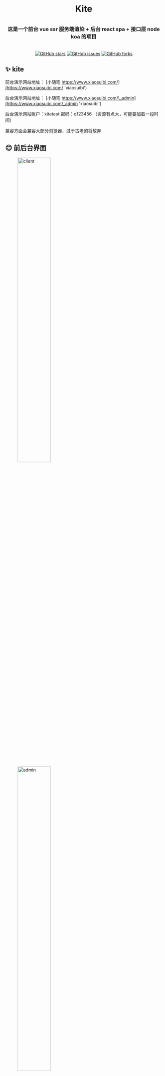 <h1 align="center" style="margin: 30px 0 35px;">Kite</h3>

<h3 align="center" style="margin: 30px 0 35px;">这是一个前台 vue ssr 服务端渲染  + 后台 react spa + 接口层 node koa 的项目</h3>

<p align="center">
<a href="https://github.com/maoxiaoquan/kite/stargazers">
<img src="https://camo.githubusercontent.com/29a8c9e6591608d822b0d6ae203b5791193b031b/68747470733a2f2f696d672e736869656c64732e696f2f6769746875622f73746172732f6d616f7869616f7175616e2f6b6974652e7376673f7374796c653d706f706f75742d737175617265" alt="GitHub stars" data-canonical-src="https://img.shields.io/github/stars/maoxiaoquan/kite.svg?style=popout-square" style="max-width:100%;"></a>
<a href="https://github.com/maoxiaoquan/kite/issues"><img src="https://camo.githubusercontent.com/632a8a79287daf30bbe1080eaabd21e4e148f36b/68747470733a2f2f696d672e736869656c64732e696f2f6769746875622f6973737565732f6d616f7869616f7175616e2f6b6974652e7376673f7374796c653d706f706f75742d737175617265" alt="GitHub issues" data-canonical-src="https://img.shields.io/github/issues/maoxiaoquan/kite.svg?style=popout-square" style="max-width:100%;"></a>
<a href="https://github.com/maoxiaoquan/kite/network"><img src="https://camo.githubusercontent.com/be451bca89325c1fbf2a5efd1271ebbff022de56/68747470733a2f2f696d672e736869656c64732e696f2f6769746875622f666f726b732f6d616f7869616f7175616e2f6b6974652e7376673f7374796c653d706f706f75742d737175617265" alt="GitHub forks" data-canonical-src="https://img.shields.io/github/forks/maoxiaoquan/kite.svg?style=popout-square" style="max-width:100%;"></a>
</p>

## ✨ kite

前台演示网站地址： [小随笔 https://www.xiaosuibi.com/](https://www.xiaosuibi.com/ 'xiaosuibi')

后台演示网站地址： [小随笔 https://www.xiaosuibi.com/\_admin](https://www.xiaosuibi.com/_admin 'xiaosuibi')

后台演示网站账户：kitetest 密码：q123456 （资源有点大，可能要加载一段时间）

兼容方面会兼容大部分浏览器，过于古老的将放弃


## 😊 前后台界面

<figure class="half">
  <img alt="client" style="width:50%" src="https://github.com/maoxiaoquan/kite/blob/master/docs/img/xiaosuibi.png">
  <img alt="admin" style="width:50%" src="https://github.com/maoxiaoquan/kite/blob/master/docs/img/xiaosuibi_admin.png">
</figure>

## ☂️ 备注

备注：因为项目是一直在写的，周期比较长，改了又改，有意见的，直接提意见，发出来的目的，就是希望大家多提建议
然后我再来改，代码方面我会一直优化的！！！！！！
关于项目的维护，会一直维护下去的

项目可以说是两个项目，但是代码写在一起，所以包比较多

前台的注册目前只有邮箱，因为手机短信验证码需要 money，哈哈
后续会开放

## 💼 最新版本更新记录

2019.7.21 0:20:00

v0.10.3

1.优化评论回复

2.修改用户评论消息显示的字体为14px

3.修改登录cookie的失效性为7天

4.前台多角色权限判断优化

5.首页移动端样式微调，移动端隐藏封面图片

[版本更新历史记录](https://github.com/maoxiaoquan/kite/blob/master/docs/VERSION.md 'version')

## 📦 Install

```bash

# npm install || cnpm install  安装所有的包，可能有些多，前台和后台是在一起的

打包后台界面 npm run admin-build

打包前台界面 npm run client-build

```

## ⌨️ Start

```bash

# 目前用的数据库只有mysql 本地开发的话，下一个phpstudy即可

初始化：npm run init 然后打开浏览器收入 localhost:8086 按照步骤操作即可

然后可以选择pro 或者 dev 开始


pro 生产环境

pro1.1 在cmd 中输入 npm run server 即可进入程序

pro1.2 (url或者ip)+ :8086端口即可看到客户端主页

pro1.3 (url或者ip)+ :8086/admin端口即可看到客户端后台页面



dev 本地开发环境

dev1.1 在cmd 中输入 npm run server-start 即可进开启接口服务

dev1.2 在cmd 中输入 npm run admin-start 即可进入后台开发预览（地址为：localhost:8083）

dev1.3 在cmd 中输入 npm run client-start 即可进入前台开发预览（地址为：localhost:8081）

dev1.4 开发环境下 一定要先运行dev1.1的情况下再运行 dev1.2 或者 dev1.3

本地开发预览，前端方面还有点问题，需要优化，必须等编译完成才能打开，否则会报错
目前cli部分代码写的比较乱，等后期有时间再继续优化，哈哈
cli 的邮箱一定要填写完成，否则前台无法发送注册的邮件
项目断断续续的写着，主体基本写完，目前就是优化和改bug，代码的逻辑啥的，能看则看，不能看就略过吧，也是自己学习的一个过程，
放心这个代码会一直优化的，已经坚持了很久了，可以看提交，哈哈

```

## 📁 目录结构

```
kite/
   |
   ├──admin/                     * 后台页面目录react
   |
   ├──client/                    * 前台ssr文件目录
   │   ├──build                  * vur ssr build 配置文件
   │   ├──config                 * 部分配置文件
   │   ├──public                 * index模版文件
   │   ├──request                * 请求配置文件
   │   ├──server                 * dev 模式下的开始文件
   │   ├──src                    * src ssr 主文件目录
   │   └──static                 * 静态资源目录
   │
   │──config/                    * 部分可配置文件
   │
   │──db/                        * mysql and lowdb
   |
   ├──server/                    * 服务层，所有前台后台接口
   │
   ├──static/                    * 静态资源目录
   |
   ├──views/                     * cli 模版目录
   │
   │──static/                    * 不经编译器处理的静态资源
   │
   │──store/                     * 全局数据状态管理
   │
   │──package.json               * 包信息
   │
   │──.eslintrc                  * Eslint配置
   │
   │──_nodemon.json              * _nodemon配置
   │
   │──.gitignore                 * Git忽略文件配置
   │
   └──pm2.json                   * pm2配置

```

## 🔨 初始化

<img alt="admin" src="https://github.com/maoxiaoquan/kite/blob/official/docs/img/init.png">

## 👓 说明

使用的技术栈：

前台方面：vue服务端渲染 + vuex + vue-router + vue-server-renderer

后台方面：react + redux + react-redux + react-router

server: koa + mysql

公共部分：webpack

其他详细的直接看 package.json 就可以了

前台界面目前是用的 vue 的 ssr，但是没有采用 nuxt.js 代码的阅读应该还是可以的，cli 比较乱，后台界面采用的是 react

前台目前比较简单，就是一个多人文章发布系统，用户可以注册账号，发布文章，关注用户，喜欢文章，评论等等

后台管理文章的发布、审核，评论的审核，管理员权限管理，系统配置等等，前后台用户管理员独立

初始化界面是对整个文章发布系统的一个初始化，包括初始管理员角色，mysql 等等

## LICENSE

MIT
